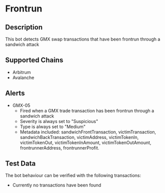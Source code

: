 # Frontrun

## Description

This bot detects GMX swap transactions that have been frontrun through a sandwich attack

## Supported Chains

- Arbitrum
- Avalanche

## Alerts


- GMX-05
  - Fired when a GMX trade transaction has been frontrun through a sandwich attack 
  - Severity is always set to "Suspicious"
  - Type is always set to "Medium"
  - Metadata included: sandwichFrontTransaction, victimTransaction, sandwichBackTransaction, victimAddress, victimTokenIn, victimTokenOut, victimTokenInAmount, victimTokenOutAmount, frontrunnerAddress, frontrunnerProfit.

## Test Data

The bot behaviour can be verified with the following transactions:

- Currently no transactions have been found
